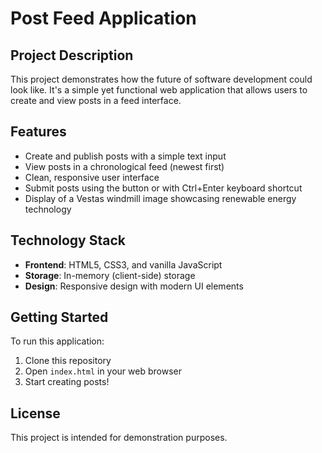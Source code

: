 # Post Feed Application

## Project Description

This project demonstrates how the future of software development could look like. It's a simple yet functional web application that allows users to create and view posts in a feed interface.

## Features

- Create and publish posts with a simple text input
- View posts in a chronological feed (newest first)
- Clean, responsive user interface
- Submit posts using the button or with Ctrl+Enter keyboard shortcut
- Display of a Vestas windmill image showcasing renewable energy technology

## Technology Stack

- **Frontend**: HTML5, CSS3, and vanilla JavaScript
- **Storage**: In-memory (client-side) storage
- **Design**: Responsive design with modern UI elements

## Getting Started

To run this application:

1. Clone this repository
2. Open `index.html` in your web browser
3. Start creating posts!


## License

This project is intended for demonstration purposes.